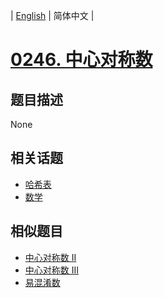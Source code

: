 
| [English](README_EN.md) | 简体中文 |
# [0246. 中心对称数](https://leetcode-cn.com/problems/strobogrammatic-number/)
## 题目描述
None
## 相关话题
- [哈希表](https://leetcode-cn.com/tag/hash-table)
- [数学](https://leetcode-cn.com/tag/math)
## 相似题目
- [中心对称数 II](../strobogrammatic-number-ii/README.md)
- [中心对称数 III](../strobogrammatic-number-iii/README.md)
- [易混淆数](../confusing-number/README.md)
